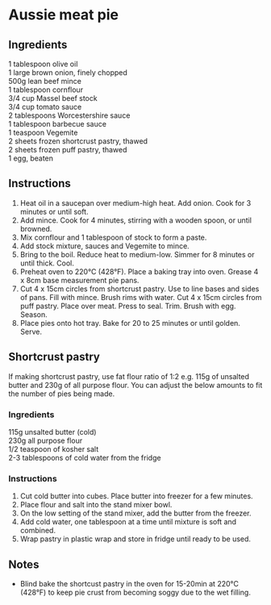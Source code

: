 # Aussie meat pie

## Ingredients
1 tablespoon olive oil  
1 large brown onion, finely chopped  
500g lean beef mince  
1 tablespoon cornflour  
3/4 cup Massel beef stock  
3/4 cup tomato sauce  
2 tablespoons Worcestershire sauce  
1 tablespoon barbecue sauce  
1 teaspoon Vegemite  
2 sheets frozen shortcrust pastry, thawed  
2 sheets frozen puff pastry, thawed  
1 egg, beaten  

## Instructions
1. Heat oil in a saucepan over medium-high heat. Add onion. Cook for 3 minutes or until soft. 
1. Add mince. Cook for 4 minutes, stirring with a wooden spoon, or until browned.
1. Mix cornflour and 1 tablespoon of stock to form a paste. 
1. Add stock mixture, sauces and Vegemite to mince. 
1. Bring to the boil. Reduce heat to medium-low. Simmer for 8 minutes or until thick. Cool.
1. Preheat oven to 220°C (428°F). Place a baking tray into oven. Grease 4 x 8cm base measurement pie pans.
1. Cut 4 x 15cm circles from shortcrust pastry. Use to line bases and sides of pans. Fill with mince. Brush rims with water. Cut 4 x 15cm circles from puff pastry. Place over meat. Press to seal. Trim. Brush with egg. Season.
1. Place pies onto hot tray. Bake for 20 to 25 minutes or until golden. Serve.

## Shortcrust pastry
If making shortcrust pastry, use fat flour ratio of 1:2 e.g. 115g of unsalted butter and 230g of all purpose flour. You can adjust the below amounts to fit the number of pies being made.
 
### Ingredients
115g unsalted butter (cold)  
230g all purpose flour  
1/2 teaspoon of kosher salt  
2-3 tablespoons of cold water from the fridge  

### Instructions
1. Cut cold butter into cubes. Place butter into freezer for a few minutes.
1. Place flour and salt into the stand mixer bowl.
1. On the low setting of the stand mixer, add the butter from the freezer.
1. Add cold water, one tablespoon at a time until mixture is soft and combined.
1. Wrap pastry in plastic wrap and store in fridge until ready to be used.

## Notes
* Blind bake the shortcust pastry in the oven for 15-20min at 220°C (428°F) to keep pie crust from becoming soggy due to the wet filling.

